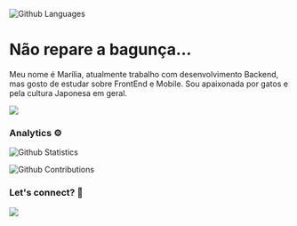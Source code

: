 ![Github Languages](https://github-readme-stats.vercel.app/api/top-langs/?username=mariliamessias&layout=compact&count_private=true)

<h1> Não repare a bagunça... </h1>

Meu nome é Marília, atualmente trabalho com desenvolvimento Backend, mas gosto de estudar sobre FrontEnd e Mobile. Sou apaixonada por gatos e pela cultura Japonesa em geral. 

![](http://estruyf-github.azurewebsites.net/api/VisitorHit?user=mariliamessias&repo=mariliamessias&countColorcountColor)

### Analytics ⚙️


![Github Statistics](https://github-readme-stats.vercel.app/api/?username=mariliamessias&count_private=true&show_icons=true)

![Github Contributions](https://github-readme-streak-stats.herokuapp.com/?user=mariliamessias&hide_border=true)

### Let's connect? 🤝

<p align="left">

<a href="https://www.linkedin.com/in/mariliamessias/"><img src="https://img.shields.io/badge/-LinkedIn-0077B5?style=flat&logo=Linkedin&logoColor=white"/></a>

</p>

